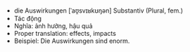 - die Auswirkungen	[ˈaʊ̯svɪʁkʊŋən]	Substantiv (Plural, fem.)
- Tác động
- Nghĩa: ảnh hưởng, hậu quả
- Proper translation: effects, impacts
- Beispiel: Die Auswirkungen sind enorm.